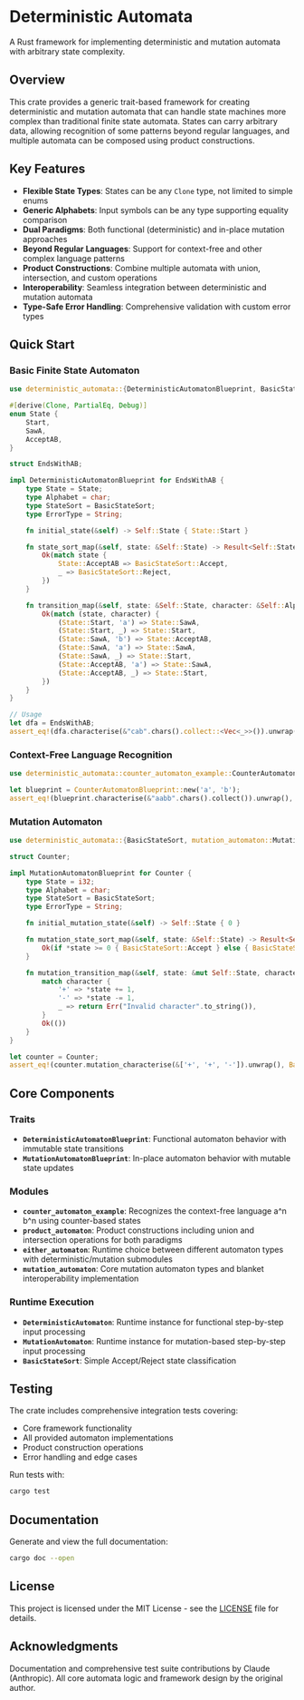 # Deterministic Automata

A Rust framework for implementing deterministic and mutation automata with arbitrary state complexity.

## Overview

This crate provides a generic trait-based framework for creating deterministic and mutation automata that can handle state machines more complex than traditional finite state automata. States can carry arbitrary data, allowing recognition of some patterns beyond regular languages, and multiple automata can be composed using product constructions.

## Key Features

- **Flexible State Types**: States can be any `Clone` type, not limited to simple enums
- **Generic Alphabets**: Input symbols can be any type supporting equality comparison  
- **Dual Paradigms**: Both functional (deterministic) and in-place mutation approaches
- **Beyond Regular Languages**: Support for context-free and other complex language patterns
- **Product Constructions**: Combine multiple automata with union, intersection, and custom operations
- **Interoperability**: Seamless integration between deterministic and mutation automata
- **Type-Safe Error Handling**: Comprehensive validation with custom error types

## Quick Start

### Basic Finite State Automaton

```rust
use deterministic_automata::{DeterministicAutomatonBlueprint, BasicStateSort};

#[derive(Clone, PartialEq, Debug)]
enum State {
    Start,
    SawA,
    AcceptAB,
}

struct EndsWithAB;

impl DeterministicAutomatonBlueprint for EndsWithAB {
    type State = State;
    type Alphabet = char;
    type StateSort = BasicStateSort;
    type ErrorType = String;

    fn initial_state(&self) -> Self::State { State::Start }

    fn state_sort_map(&self, state: &Self::State) -> Result<Self::StateSort, Self::ErrorType> {
        Ok(match state {
            State::AcceptAB => BasicStateSort::Accept,
            _ => BasicStateSort::Reject,
        })
    }

    fn transition_map(&self, state: &Self::State, character: &Self::Alphabet) -> Result<Self::State, Self::ErrorType> {
        Ok(match (state, character) {
            (State::Start, 'a') => State::SawA,
            (State::Start, _) => State::Start,
            (State::SawA, 'b') => State::AcceptAB,
            (State::SawA, 'a') => State::SawA,
            (State::SawA, _) => State::Start,
            (State::AcceptAB, 'a') => State::SawA,
            (State::AcceptAB, _) => State::Start,
        })
    }
}

// Usage
let dfa = EndsWithAB;
assert_eq!(dfa.characterise(&"cab".chars().collect::<Vec<_>>()).unwrap(), BasicStateSort::Accept);
```

### Context-Free Language Recognition

```rust
use deterministic_automata::counter_automaton_example::CounterAutomatonBlueprint;

let blueprint = CounterAutomatonBlueprint::new('a', 'b');
assert_eq!(blueprint.characterise(&"aabb".chars().collect()).unwrap(), BasicStateSort::Accept);
```

### Mutation Automaton

```rust
use deterministic_automata::{BasicStateSort, mutation_automaton::MutationAutomatonBlueprint};

struct Counter;

impl MutationAutomatonBlueprint for Counter {
    type State = i32;
    type Alphabet = char;
    type StateSort = BasicStateSort;
    type ErrorType = String;

    fn initial_mutation_state(&self) -> Self::State { 0 }

    fn mutation_state_sort_map(&self, state: &Self::State) -> Result<Self::StateSort, Self::ErrorType> {
        Ok(if *state >= 0 { BasicStateSort::Accept } else { BasicStateSort::Reject })
    }

    fn mutation_transition_map(&self, state: &mut Self::State, character: &Self::Alphabet) -> Result<(), Self::ErrorType> {
        match character {
            '+' => *state += 1,
            '-' => *state -= 1,
            _ => return Err("Invalid character".to_string()),
        }
        Ok(())
    }
}

let counter = Counter;
assert_eq!(counter.mutation_characterise(&['+', '+', '-']).unwrap(), BasicStateSort::Accept);
```

## Core Components

### Traits

- **`DeterministicAutomatonBlueprint`**: Functional automaton behavior with immutable state transitions  
- **`MutationAutomatonBlueprint`**: In-place automaton behavior with mutable state updates

### Modules

- **`counter_automaton_example`**: Recognizes the context-free language a^n b^n using counter-based states
- **`product_automaton`**: Product constructions including union and intersection operations for both paradigms
- **`either_automaton`**: Runtime choice between different automaton types with deterministic/mutation submodules
- **`mutation_automaton`**: Core mutation automaton types and blanket interoperability implementation

### Runtime Execution

- **`DeterministicAutomaton`**: Runtime instance for functional step-by-step input processing
- **`MutationAutomaton`**: Runtime instance for mutation-based step-by-step input processing  
- **`BasicStateSort`**: Simple Accept/Reject state classification

## Testing

The crate includes comprehensive integration tests covering:

- Core framework functionality
- All provided automaton implementations  
- Product construction operations
- Error handling and edge cases

Run tests with:

```bash
cargo test
```

## Documentation

Generate and view the full documentation:

```bash
cargo doc --open
```

## License

This project is licensed under the MIT License - see the [LICENSE](LICENSE) file for details.

## Acknowledgments

Documentation and comprehensive test suite contributions by Claude (Anthropic). All core automata logic and framework design by the original author.